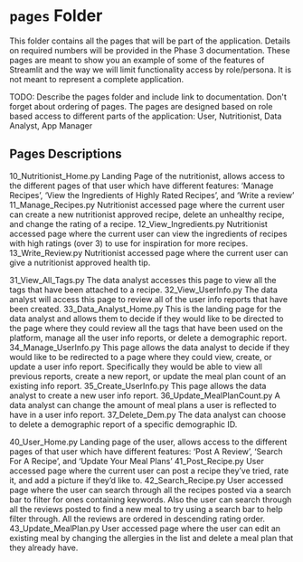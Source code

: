 # `pages` Folder

This folder contains all the pages that will be part of the application. Details on required numbers will be provided in the Phase 3 documentation.
These pages are meant to show you an example of some of the features of Streamlit and the way we will limit functionality access by role/persona. It is not meant to represent a complete application.

TODO: Describe the pages folder and include link to documentation. Don't forget about ordering of pages.
The pages are designed based on role based access to different parts of the application: User, Nutritionist, Data Analyst, App Manager

## Pages Descriptions

10_Nutritionist_Home.py    Landing Page of the nutritionist, allows access to the different pages of that user which have different features: ‘Manage Recipes’, ‘View the Ingredients of Highly Rated Recipes’, and ‘Write a review’
11_Manage_Recipes.py  Nutritionist accessed page where the current user can create a new nutritionist approved recipe, delete an unhealthy recipe, and change the rating of a recipe.
12_View_Ingredients.py  Nutritionist accessed page where the current user can view the ingredients of recipes with high ratings (over 3) to use for inspiration for more recipes. 
13_Write_Review.py Nutritionist accessed page where the current user can give a nutritionist approved health tip.

31_View_All_Tags.py The data analyst accesses this page to view all the tags that have been attached to a recipe.
32_View_UserInfo.py The data analyst will access this page to review all of the user info reports that have been created.
33_Data_Analyst_Home.py This is the landing page for the data analyst and allows them to decide if they would like to be directed to the page where they could review all the tags that have been used on the platform, manage all the user info reports, or delete a demographic report.
34_Manage_UserInfo.py This page allows the data analyst to decide if they would like to be redirected to a page where they could view, create, or update a user info report.  Specifically they would be able to view all previous reports, create a new report, or update the meal plan count of an existing info report.
35_Create_UserInfo.py This page allows the data analyst to create a new user info report.
36_Update_MealPlanCount.py A data analyst can change the amount of meal plans a user is reflected to have in a user info report.
37_Delete_Dem.py The data analyst can choose to delete a demographic report of a specific demographic ID.

40_User_Home.py Landing page of the user, allows access to the different pages of that user which have different features: ‘Post A Review’, ‘Search For A Recipe’, and ‘Update Your Meal Plans’
41_Post_Recipe.py User accessed page where the current user can post a recipe they’ve tried, rate it, and add a picture if they’d like to.
42_Search_Recipe.py User accessed page where the user can search through all the recipes posted via a search bar to filter for ones containing keywords. Also the user can search through all the reviews posted to find a new meal to try using a search bar to help filter through. All the reviews are ordered in descending rating order.
43_Update_MealPlan.py User accessed page where the user can edit an existing meal by changing the allergies in the list and delete a meal plan that they already have.
